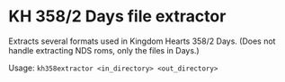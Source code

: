 # KH 358/2 Days file extractor
Extracts several formats used in Kingdom Hearts 358/2 Days. (Does not handle extracting NDS roms, only the files in Days.)

Usage: `kh358extractor <in_directory> <out_directory>`